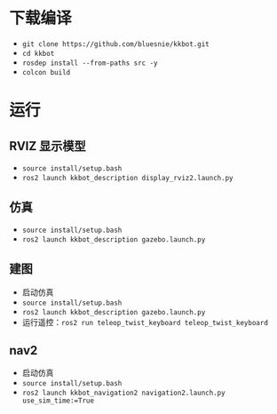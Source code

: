 
# 下载编译

- `git clone https://github.com/bluesnie/kkbot.git`
- `cd kkbot`
- `rosdep install --from-paths src -y`
- `colcon build`

#  运行

## RVIZ 显示模型

- `source install/setup.bash`
- `ros2 launch kkbot_description display_rviz2.launch.py`

## 仿真

- `source install/setup.bash`
- `ros2 launch kkbot_description gazebo.launch.py`

## 建图

- 启动仿真
- `source install/setup.bash`
- `ros2 launch kkbot_description gazebo.launch.py`
- 运行遥控：`ros2 run teleop_twist_keyboard teleop_twist_keyboard`

## nav2

- 启动仿真
- `source install/setup.bash`
- `ros2 launch kkbot_navigation2 navigation2.launch.py use_sim_time:=True`